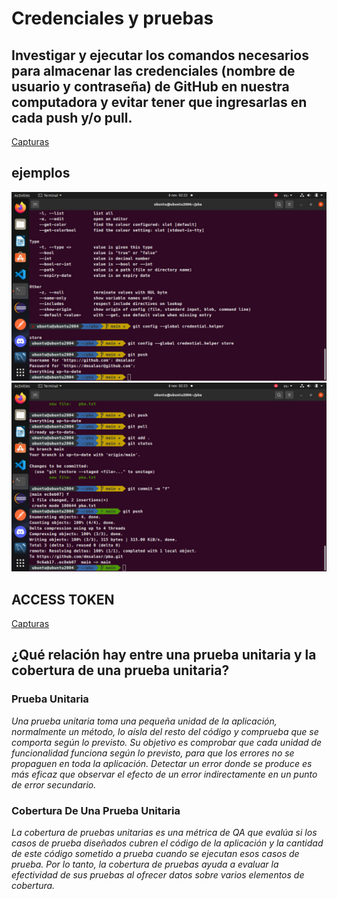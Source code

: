 # Credenciales y pruebas
## Investigar y ejecutar los comandos necesarios para almacenar las credenciales (nombre de usuario y contraseña) de GitHub en nuestra computadora y evitar tener que ingresarlas en cada push y/o pull.
[Capturas ](https://github.com/dmsalasr/Programa-de-actualizaci-n-tecnol-gica/tree/main/Tareas/Img-Tar12-1)
## ejemplos
![](https://github.com/dmsalasr/Programa-de-actualizaci-n-tecnol-gica/blob/main/Tareas/Img-Tar12-1/1.jpeg)
![](https://github.com/dmsalasr/Programa-de-actualizaci-n-tecnol-gica/blob/main/Tareas/Img-Tar12-1/2.jpeg)
## ACCESS TOKEN
[Capturas ](https://github.com/dmsalasr/Programa-de-actualizaci-n-tecnol-gica/tree/main/Tareas/Img-Tar12)

## ¿Qué relación hay entre una prueba unitaria y la cobertura de una prueba unitaria?
### Prueba Unitaria
_Una prueba unitaria toma una pequeña unidad de la aplicación, normalmente un método, lo aísla del resto del código y comprueba que se comporta según lo previsto. Su objetivo es comprobar que cada unidad de funcionalidad funciona según lo previsto, para que los errores no se propaguen en toda la aplicación. Detectar un error donde se produce es más eficaz que observar el efecto de un error indirectamente en un punto de error secundario._
### Cobertura De Una Prueba Unitaria
_La cobertura de pruebas unitarias es una métrica de QA que evalúa si los casos de prueba diseñados cubren el código de la aplicación y la cantidad de este código sometido a prueba cuando se ejecutan esos casos de prueba. Por lo tanto, la cobertura de pruebas ayuda a evaluar la efectividad de sus pruebas al ofrecer datos sobre varios elementos de cobertura._

